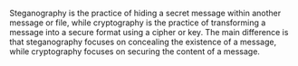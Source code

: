 Steganography is the practice of hiding a secret message within another message or file, while cryptography is the practice of transforming a message into a secure format using a cipher or key. The main difference is that steganography focuses on concealing the existence of a message, while cryptography focuses on securing the content of a message.
